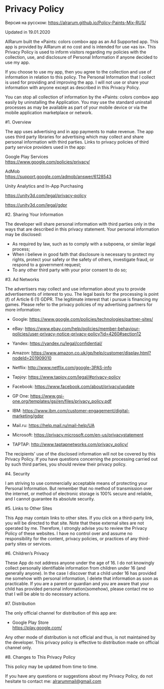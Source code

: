 # Privacy Policy



Версия на русском: https://alrarum.github.io/Policy-Paints-Mix-RUS/

Updated in 19.01.2020

AlRarum built the «Paints: colors combo» app as an Ad Supported app. This app is provided by AlRarum at no cost and is intended for use «as is».
This Privacy Policy is used to inform visitors regarding my policies with the collection, use, and disclosure of Personal Information if anyone decided to use my app.

If you choose to use my app, then you agree to the collection and use of information in relation to this policy. The Personal Information that I collect is used for providing and improving the app. I will not use or share your information with anyone except as described in this Privacy Policy.

You can stop all collection of information by the «Paints: colors combo» app easily by uninstalling the Application. You may use the standard uninstall processes as may be available as part of your mobile device or via the mobile application marketplace or network.


#1. Overview

The app uses advertising and in app payments to make revenue. The app uses third party libraries for advertising which may collect and share personal information with third parties.
Links to privacy policies of third party service providers used in the app:

Google Play Services   
https://www.google.com/policies/privacy/

AdMob                
https://support.google.com/admob/answer/6128543


Unity Analytics and In-App Purchasing

https://unity3d.com/legal/privacy-policy

https://unity3d.com/legal/gdpr
 

#2. Sharing Your Information

The developer will share personal information with third parties only in the ways that are described in this privacy statement.
Your personal information may be disclosed:
* As required by law, such as to comply with a subpoena, or similar legal process;
* When i believe in good faith that disclosure is necessary to protect my rights, protect your safety or the safety of others, investigate fraud, or respond to a government request;
* To any other third party with your prior consent to do so;


#3. Ad Networks

The advertisers may collect and use information about you to provide advertisements of interest to you.
The legal basis for the processing is point (f) of Article 6 (1) GDPR. The legitimate interest that i pursue is financing my games.
Please refer to the privacy policies of my advertising partners for more information:

* Google:
https://www.google.com/policies/technologies/partner-sites/

* eBay:
https://www.ebay.com/help/policies/member-behaviour-policies/user-privacy-notice-privacy-policy?id=4260#section12

* Yandex:
https://yandex.ru/legal/confidential/

* Amazon:
https://www.amazon.co.uk/gp/help/customer/display.html?nodeId=201909010

* Netflix:
http://www.netflix.com/google-3PAS-info

* Tapjoy:
https://www.tapjoy.com/legal/#privacy-policy

* Facebook:
https://www.facebook.com/about/privacy/update

* GP One:
https://www.gsi-one.org/templates/gsi/en/files/privacy_policy.pdf

* IBM:
https://www.ibm.com/customer-engagement/digital-marketing/gdpr

* Mail.ru:
https://help.mail.ru/mail-help/UA

* Microsoft:
https://privacy.microsoft.com/en-us/privacystatement

* TAPTAP:
http://www.taptapnetworks.com/privacy_policy/

The recipients' use of the disclosed information will not be covered by this Privacy Policy. If you have questions concerning the processing carried out by such third parties, you should review their privacy policy.


#4. Security

I am striving to use commercially acceptable means of protecting your Personal Information. But remember that no method of transmission over the internet, or method of electronic storage is 100% secure and reliable, and I cannot guarantee its absolute security.


#5. Links to Other Sites

This App may contain links to other sites. If you click on a third-party link, you will be directed to that site. Note that these external sites are not operated by me. Therefore, I strongly advise you to review the Privacy Policy of these websites. I have no control over and assume no responsibility for the content, privacy policies, or practices of any third-party sites or services.

 
#6. Children’s Privacy

These App do not address anyone under the age of 16. I do not knowingly collect personally identifiable information from children under 16 (and generally anyone). In the case I discover that a child under 16 has provided me somehow with personal information, I delete that information as soon as practicable. If you are a parent or guardian and you are aware that your child has provided personal information(somehow), please contact me so that I will be able to do necessary actions.


#7. Distribution

The only official channel for distribution of this app are:
* Google Play Store            
https://play.google.com/

Any other mode of distribution is not official and thus, is not maintained by the developer. This privacy policy is effective to distribution made on official channel only.


#8. Changes to This Privacy Policy

This policy may be updated from time to time.

If you have any questions or suggestions about my Privacy Policy, do not hesitate to contact me: alrarummail@gmail.com
